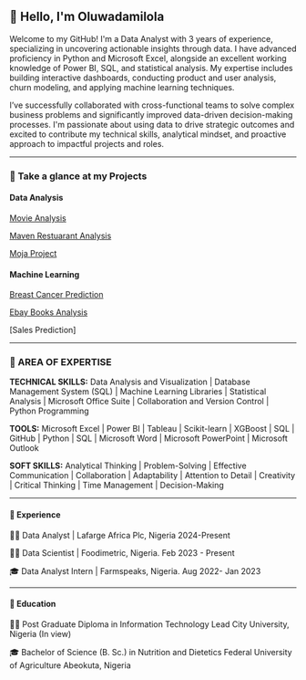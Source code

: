 ## 👋  Hello, I'm Oluwadamilola 
Welcome to my GitHub!
I'm a Data Analyst with 3 years of experience, specializing in uncovering actionable insights through data. I have advanced proficiency in Python and Microsoft Excel, alongside an excellent working knowledge of Power BI, SQL, and statistical analysis. My expertise includes building interactive dashboards, conducting product and user analysis, churn modeling, and applying machine learning techniques.

I’ve successfully collaborated with cross-functional teams to solve complex business problems and significantly improved data-driven decision-making processes. I'm passionate about using data to drive strategic outcomes and excited to contribute my technical skills, analytical mindset, and proactive approach to impactful projects and roles.

___


### 🔧 Take a glance at my Projects
#### Data Analysis

[Movie Analysis](https://github.com/aderemi1224/aderemi-oluwadamilola-portfolio/tree/main/SQL/movie_script)

[Maven Restuarant Analysis](https://github.com/aderemi1224/aderemi-oluwadamilola-portfolio/tree/main/SQL/restuarant_script)

[Moja Project](https://github.com/aderemi1224/aderemi-oluwadamilola-portfolio/tree/main/PYTHON/moja_project)

#### Machine Learning 

[Breast Cancer Prediction](https://github.com/aderemi1224/aderemi-oluwadamilola-portfolio/tree/main/PYTHON/breast_cancer_prediction)

[Ebay Books Analysis](https://github.com/aderemi1224/aderemi-oluwadamilola-portfolio/blob/main/PYTHON/webscrapped_data/EBAY%20Data%20-%20Webscrapping.ipynb)

[Sales Prediction]

___
### 🔧 AREA OF EXPERTISE
**TECHNICAL SKILLS:** Data Analysis and Visualization | Database Management System (SQL) | Machine Learning Libraries | Statistical Analysis | Microsoft Office Suite | Collaboration and Version Control | Python Programming

**TOOLS:** Microsoft Excel | Power BI | Tableau | Scikit-learn | XGBoost | SQL | GitHub | Python | SQL | Microsoft Word | Microsoft PowerPoint | Microsoft Outlook

**SOFT SKILLS:** Analytical Thinking | Problem-Solving | Effective Communication | Collaboration | Adaptability | Attention to Detail | Creativity | Critical Thinking | Time Management | Decision-Making
___
#### 🧠 Experience
👨‍💻 Data Analyst | Lafarge Africa Plc, Nigeria 2024-Present

👨‍💻 Data Scientist | Foodimetric, Nigeria. Feb 2023 - Present

🎓 Data Analyst Intern | Farmspeaks, Nigeria. Aug 2022- Jan 2023
___

#### 🧠 Education
👨‍💻 Post Graduate Diploma in Information Technology  Lead City University, Nigeria (In view)

🎓 Bachelor of Science (B. Sc.) in Nutrition and Dietetics Federal University of Agriculture Abeokuta, Nigeria
